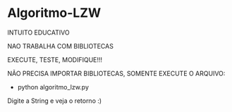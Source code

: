 # Algoritmo-LZW


INTUITO EDUCATIVO

NAO TRABALHA COM BIBLIOTECAS

EXECUTE, TESTE, MODIFIQUE!!!


NÃO PRECISA IMPORTAR BIBLIOTECAS, SOMENTE EXECUTE O ARQUIVO:

- python algoritmo_lzw.py


Digite a String e veja o retorno :)
